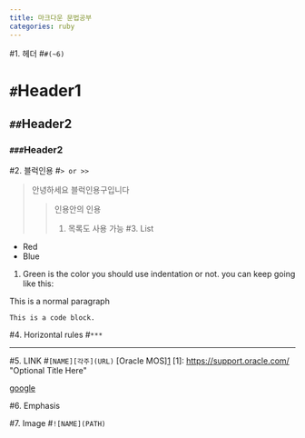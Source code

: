 ```yaml
---
title: 마크다운 문법공부
categories: ruby
---
```

#1. 헤더
#`#(~6)`
# `#`Header1
## `##`Header2
### `###`Header2
#2. 블럭인용
#`> or >>`
>안녕하세요
블럭인용구입니다
>>인용안의 인용
>>1. 목록도 사용 가능
#3. List
* Red
* Blue
1. Green is the color
  you should use indentation
  or not.
  you can keep going
  like this:

This is a normal paragraph

    This is a code block.

#4. Horizontal rules
#`***`
***
#5. LINK
#`[NAME][각주](URL)`
[Oracle MOS][1](https://support.oracle.com/)
[1]: <https://support.oracle.com/> "Optional Title Here"

[google]

[google]: http://google.com/

#6. Emphasis

#7. Image
#`![NAME](PATH)`
